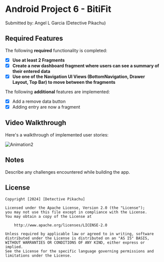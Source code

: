 # Android Project 6 - BitiFit

Submitted by: Angel L Garcia (Detective Pikachu)

## Required Features

The following **required** functionality is completed:

- [X] **Use at least 2 Fragments**
- [X] **Create a new dashboard fragment where users can see a summary of their entered data**
- [X] **Use one of the Navigation UI Views (BottomNavigation, Drawer Layout, Top Bar) to move between the fragments**

The following **additional** features are implemented:

- [X] Add a remove data button
- [X] Adding entry are now a fragment

## Video Walkthrough

Here's a walkthrough of implemented user stories:


![Animation2](https://github.com/FrenzyExists/Bitfit2/assets/47986470/287d589f-989b-4b9b-9ba9-1b64e60d640d)


## Notes

Describe any challenges encountered while building the app.

## License
    Copyright [2024] [Detective Pikachu]

    Licensed under the Apache License, Version 2.0 (the "License");
    you may not use this file except in compliance with the License.
    You may obtain a copy of the License at

        http://www.apache.org/licenses/LICENSE-2.0

    Unless required by applicable law or agreed to in writing, software
    distributed under the License is distributed on an "AS IS" BASIS,
    WITHOUT WARRANTIES OR CONDITIONS OF ANY KIND, either express or implied.
    See the License for the specific language governing permissions and
    limitations under the License.
